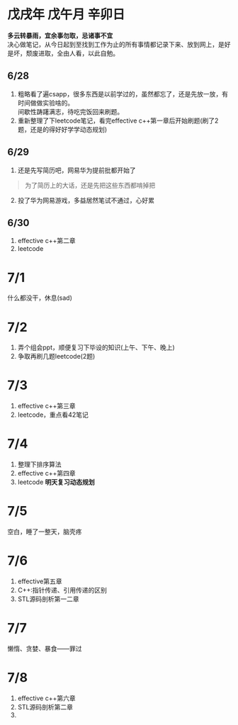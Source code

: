 # 戊戌年 戊午月 辛卯日
**多云转暴雨，宜余事勿取，忌诸事不宜**      
决心做笔记，从今日起到至找到工作为止的所有事情都记录下来、放到网上，是好是坏，颓废进取，全由人看，以此自勉。
## 6/28
1. 粗略看了遍csapp，很多东西是以前学过的，虽然都忘了，还是先放一放，有时间做做实验啥的。  
间歇性踌躇满志，待吃完饭回来刷题。  
2. 重新整理了下leetcode笔记，看完effective c++第一章后开始刷题(刷了2题，还是的得好好学学动态规划)
## 6/29
1. 还是先写简历吧，网易华为提前批都开始了
> 为了简历上的大话，还是先把这些东西都啃掉把
2. 投了华为网易游戏，多益居然笔试不通过，心好累
## 6/30
1. effective c++第二章
2. leetcode
# 7/1
什么都没干，休息(sad)
# 7/2
1. 弄个组会ppt，顺便复习下毕设的知识(上午、下午、晚上)
2. 争取再刷几题leetcode(2题)
# 7/3
1. effective c++第三章
2. leetcode，重点看42笔记
# 7/4
1. 整理下排序算法
2. effective c++第四章
3. leetcode
**明天复习动态规划**
# 7/5
空白，睡了一整天，脑壳疼
# 7/6
1. effective第五章
2. C++:指针传递、引用传递的区别
3. STL源码剖析第一二章
# 7/7
懒惰、贪婪、暴食——罪过
# 7/8
1. effective c++第六章
2. STL源码剖析第二章
3. 